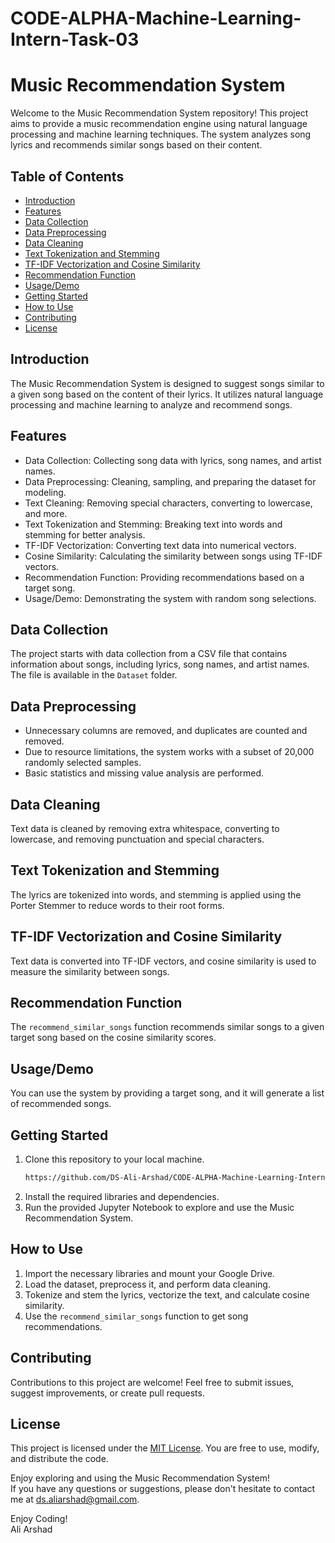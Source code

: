 # CODE-ALPHA-Machine-Learning-Intern-Task-03
# Music Recommendation System

Welcome to the Music Recommendation System repository! This project aims to provide a music recommendation engine using natural language processing and machine learning techniques. The system analyzes song lyrics and recommends similar songs based on their content. 

## Table of Contents
- [Introduction](#introduction)
- [Features](#features)
- [Data Collection](#data-collection)
- [Data Preprocessing](#data-preprocessing)
- [Data Cleaning](#data-cleaning)
- [Text Tokenization and Stemming](#text-tokenization-and-stemming)
- [TF-IDF Vectorization and Cosine Similarity](#tf-idf-vectorization-and-cosine-similarity)
- [Recommendation Function](#recommendation-function)
- [Usage/Demo](#usagedemo)
- [Getting Started](#getting-started)
- [How to Use](#how-to-use)
- [Contributing](#contributing)
- [License](#license)

## Introduction
The Music Recommendation System is designed to suggest songs similar to a given song based on the content of their lyrics. It utilizes natural language processing and machine learning to analyze and recommend songs.

## Features
- Data Collection: Collecting song data with lyrics, song names, and artist names.
- Data Preprocessing: Cleaning, sampling, and preparing the dataset for modeling.
- Text Cleaning: Removing special characters, converting to lowercase, and more.
- Text Tokenization and Stemming: Breaking text into words and stemming for better analysis.
- TF-IDF Vectorization: Converting text data into numerical vectors.
- Cosine Similarity: Calculating the similarity between songs using TF-IDF vectors.
- Recommendation Function: Providing recommendations based on a target song.
- Usage/Demo: Demonstrating the system with random song selections.

## Data Collection
The project starts with data collection from a CSV file that contains information about songs, including lyrics, song names, and artist names. The file is available in the `Dataset` folder. 

## Data Preprocessing
- Unnecessary columns are removed, and duplicates are counted and removed.
- Due to resource limitations, the system works with a subset of 20,000 randomly selected samples.
- Basic statistics and missing value analysis are performed.

## Data Cleaning
Text data is cleaned by removing extra whitespace, converting to lowercase, and removing punctuation and special characters.

## Text Tokenization and Stemming
The lyrics are tokenized into words, and stemming is applied using the Porter Stemmer to reduce words to their root forms.

## TF-IDF Vectorization and Cosine Similarity
Text data is converted into TF-IDF vectors, and cosine similarity is used to measure the similarity between songs.

## Recommendation Function
The `recommend_similar_songs` function recommends similar songs to a given target song based on the cosine similarity scores.

## Usage/Demo
You can use the system by providing a target song, and it will generate a list of recommended songs.

## Getting Started
1. Clone this repository to your local machine.
    ```bash
    https://github.com/DS-Ali-Arshad/CODE-ALPHA-Machine-Learning-Intern-Task-03.git
    ```
2. Install the required libraries and dependencies.
3. Run the provided Jupyter Notebook to explore and use the Music Recommendation System.

## How to Use
1. Import the necessary libraries and mount your Google Drive.
2. Load the dataset, preprocess it, and perform data cleaning.
3. Tokenize and stem the lyrics, vectorize the text, and calculate cosine similarity.
4. Use the `recommend_similar_songs` function to get song recommendations.

## Contributing
Contributions to this project are welcome! Feel free to submit issues, suggest improvements, or create pull requests.

## License
This project is licensed under the [MIT License](LICENSE). You are free to use, modify, and distribute the code.

Enjoy exploring and using the Music Recommendation System!<br>
If you have any questions or suggestions, please don't hesitate to contact me at ds.aliarshad@gmail.com.

Enjoy Coding!<br>
Ali Arshad
